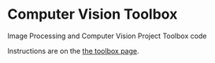 # Computer Vision Toolbox

Image Processing and Computer Vision Project Toolbox code

Instructions are on the [the toolbox page](https://sd2020spring.github.io/toolboxes/image-processing).
